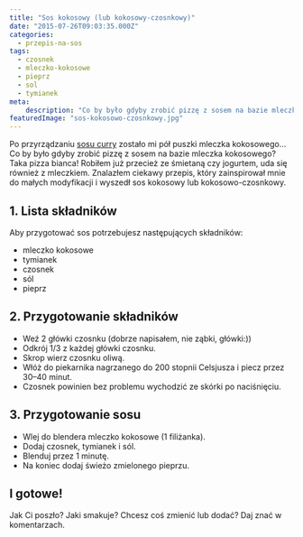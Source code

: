 ```yaml
---
title: "Sos kokosowy (lub kokosowy-czosnkowy)"
date: "2015-07-26T09:03:35.000Z"
categories: 
  - przepis-na-sos
tags: 
  - czosnek
  - mleczko-kokosowe
  - pieprz
  - sol
  - tymianek
meta: 
    description: "Co by było gdyby zrobić pizzę z sosem na bazie mleczka kokosowego? Taka pizza bianca! Wyszedł mi delikatny i gęsty sos o aromacie czosnku oraz tymianku,"
featuredImage: "sos-kokosowo-czosnkowy.jpg"
---
```


Po przyrządzaniu <a title="Przepis na sos curry" href="/sos-curry/">sosu curry</a> zostało mi pół puszki mleczka kokosowego… Co by było gdyby zrobić pizzę z sosem na bazie mleczka kokosowego? Taka pizza bianca! Robiłem już przecież ze śmietaną czy jogurtem, uda się również z mleczkiem. Znalazłem ciekawy przepis, który zainspirował mnie do małych modyfikacji i wyszedł sos kokosowy lub kokosowo-czosnkowy.

## 1\. Lista składników

Aby przygotować sos potrzebujesz następujących składników:

- mleczko kokosowe
- tymianek
- czosnek
- sól
- pieprz

## 2\. Przygotowanie składników

- Weź 2 główki czosnku (dobrze napisałem, nie ząbki, główki:))
- Odkrój 1/3 z każdej główki czosnku.
- Skrop wierz czosnku oliwą.
- Włóż do piekarnika nagrzanego do 200 stopnii Celsjusza i piecz przez 30–40 minut.
- Czosnek powinien bez problemu wychodzić ze skórki po naciśnięciu.

## 3\. Przygotowanie sosu

- Wlej do blendera mleczko kokosowe (1 filiżanka).
- Dodaj czosnek, tymianek i sól.
- Blenduj przez 1 minutę.
- Na koniec dodaj świeżo zmielonego pieprzu.

## I gotowe!

Jak Ci poszło? Jaki smakuje? Chcesz coś zmienić lub dodać? Daj znać w komentarzach.
